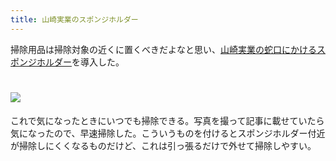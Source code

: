 ```yaml
---
title: 山崎実業のスポンジホルダー
---
```

掃除用品は掃除対象の近くに置くべきだよなと思い、[山崎実業の蛇口にかけるスポンジホルダー](https://www.amazon.co.jp/dp/B07MM4GC6P)を導入した。

![](https://lh4.googleusercontent.com/1PvEuuqoQEz3CHq8FKeEzdgnGrzAhHG0glXv__Wueb8gk20L2XLsV2iRyMZkF6tX3jE6aRAvWxoAQ6p59NqZdL_f55tY5BbZkZC63rmN-qVtk1G1HbDR8I6DfMgg39n_ZBcFTeXVfNnSnvd0qll7HY7bcRmeWqT1ddOtkk6zhWdG66elvr9q294BdTjm)
===================================================================================================================================================================================================================================

これで気になったときにいつでも掃除できる。写真を撮って記事に載せていたら気になったので、早速掃除した。こういうものを付けるとスポンジホルダー付近が掃除しにくくなるものだけど、これは引っ張るだけで外せて掃除しやすい。
